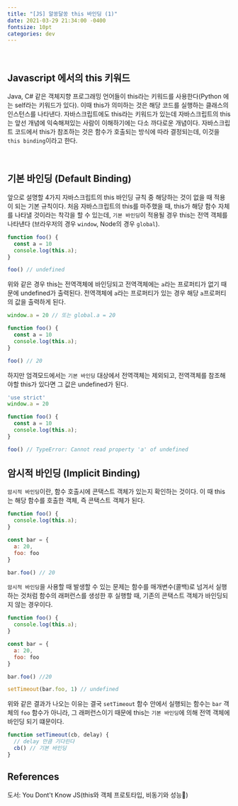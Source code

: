 ```yaml
---
title: "[JS] 알쏭달쏭 this 바인딩 (1)"
date: 2021-03-29 21:34:00 -0400
fontsize: 10pt
categories: dev
---
```


<br>

## Javascript 에서의 this 키워드  

Java, C# 같은 객체지향 프로그래밍 언어들이 this라는 키워드를 사용한다(Python 에는 self라는 키워드가 있다). 이때 this가 의미하는 것은 해당 코드를 실행하는 클래스의 인스턴스를 나타낸다. 자바스크립트에도 this라는 키워드가 있는데 자바스크립트의 this는 앞선 개념에 익숙해져있는 사람이 이해하기에는 다소 까다로운 개념이다. 자바스크립트 코드에서 this가 참조하는 것은 함수가 호출되는 방식에 따라 결정되는데, 이것을 `this binding`이라고 한다.  

<br>

## 기본 바인딩 (Default Binding)  

앞으로 설명할 4가지 자바스크립트의 this 바인딩 규칙 중 해당하는 것이 없을 때 적용이 되는 기본 규칙이다. 처음 자바스크립트의 this를 마주했을 때, this가 해당 함수 자체를 나타낼 것이라는 착각을 할 수 있는데, `기본 바인딩`이 적용될 경우 this는 전역 객체를 나타낸다 (브라우저의 경우 `window`, Node의 경우 `global`).  

~~~javascript
function foo() {
  const a = 10
  console.log(this.a);
}

foo() // undefined
~~~

위와 같은 경우 this는 전역객체에 바인딩되고 전역객체에는 `a`라는 프로퍼티가 없기 때문에 undefined가 출력된다. 전역객체에 `a`라는 프로퍼티가 있는 경우 해당 `a`프로퍼티의 값을 출력하게 된다.  

~~~javascript
window.a = 20 // 또는 global.a = 20

function foo() {
  const a = 10
  console.log(this.a);
}

foo() // 20
~~~

하지만 엄격모드에서는 `기본 바인딩` 대상에서 전역객체는 제외되고, 전역객체를 참조해야할 this가 있다면 그 값은 undefined가 된다.  

~~~javascript
'use strict'
window.a = 20

function foo() {
  const a = 10
  console.log(this.a);
}

foo() // TypeError: Cannot read property 'a' of undefined
~~~

## 암시적 바인딩 (Implicit Binding)  

`암시적 바인딩`이란, 함수 호출시에 콘택스트 객체가 있는지 확인하는 것이다. 이 때 this는 해당 함수를 호출한 객체, 즉 콘택스트 객체가 된다.  

~~~javascript
function foo() {
  console.log(this.a);
}

const bar = {
  a: 20,
  foo: foo
}

bar.foo() // 20
~~~

`암시적 바인딩`을 사용할 때 발생할 수 있는 문제는 함수를 매개변수(콜백)로 넘겨서 실행하는 것처럼 함수의 래퍼런스를 생성한 후 실행할 때, 기존의 콘택스트 객체가 바인딩되지 않는 경우이다.

~~~javascript
function foo() {
  console.log(this.a);
}

const bar = {
  a: 20,
  foo: foo
}

bar.foo() //20

setTimeout(bar.foo, 1) // undefined
~~~

위와 같은 결과가 나오는 이유는 결국 `setTimeout` 함수 안에서 실행되는 함수는 `bar` 객체의 `foo` 함수가 아니라, 그 래퍼런스이기 때문에 this는 `기본 바인딩`에 의해 전역 객체에 바인딩 되기 떄문이다.

~~~javascript
function setTimeout(cb, delay) {
  // delay 만큼 기다린다
  cb() // 기본 바인딩
}
~~~

## References  

도서: You Dont't Know JS(this와 객체 프로토타입, 비동기와 성능)  
